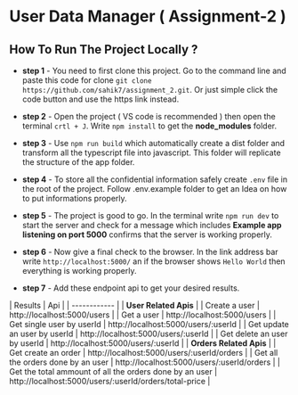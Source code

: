 # User Data Manager ( Assignment-2 )

## How To Run The Project Locally ?

- **step 1** - You need to first clone this project. Go to the command line and paste this code for clone ```git clone https://github.com/sahik7/assignment_2.git```. Or just simple click the code button and use the https link instead.

- **step 2** - Open the project ( VS code is recommended ) then open the terminal ```crtl + J```. Write ```npm install``` to get the **node_modules** folder.

- **step 3** - Use ```npm run build``` which automatically create a dist folder and transform all the typescript file into javascript. This folder will replicate the structure of the app folder.

- **step 4** - To store all the confidential information safely create ```.env``` file in the root of the project. Follow .env.example folder to get an Idea on how to put informations properly.

- **step 5** - The project is good to go. In the terminal write ```npm run dev``` to start the server and check for a message which includes **Example app listening on port 5000** confirms that the server is working properly.

- **step 6** - Now give a final check to the browser. In the link address bar write ```http://localhost:5000/``` an if the browser shows ```Hello World``` then everything is working properly.

- **step 7** - Add these endpoint api to get your desired results.

| Results | Api |
| ------------ |
| **User Related Apis** |
| Create a user  | http://localhost:5000/users  |
| Get a user  | http://localhost:5000/users  |
| Get single user by userId  | http://localhost:5000/users/:userId  |
| Get update an user by userId  | http://localhost:5000/users/:userId  |
| Get delete an user by userId  | http://localhost:5000/users/:userId  |
| **Orders Related Apis** |
| Get create an order  | http://localhost:5000/users/:userId/orders  |
| Get all the orders done by an user   | http://localhost:5000/users/:userId/orders  |
| Get the total ammount of all the orders done by an user  | http://localhost:5000/users/:userId/orders/total-price  |



